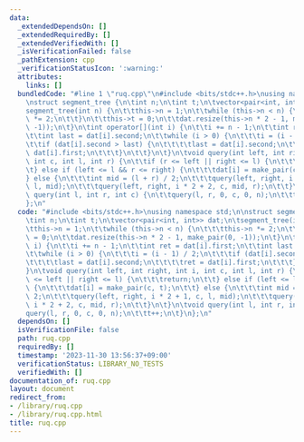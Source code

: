 ```yaml
---
data:
  _extendedDependsOn: []
  _extendedRequiredBy: []
  _extendedVerifiedWith: []
  _isVerificationFailed: false
  _pathExtension: cpp
  _verificationStatusIcon: ':warning:'
  attributes:
    links: []
  bundledCode: "#line 1 \"ruq.cpp\"\n#include <bits/stdc++.h>\nusing namespace std;\n\
    \nstruct segment_tree {\n\tint n;\n\tint t;\n\tvector<pair<int, int>> dat;\n\t\
    segment_tree(int n) {\n\t\tthis->n = 1;\n\t\twhile (this->n < n) {\n\t\t\tthis->n\
    \ *= 2;\n\t\t}\n\t\tthis->t = 0;\n\t\tdat.resize(this->n * 2 - 1, make_pair(0,\
    \ -1));\n\t}\n\tint operator[](int i) {\n\t\ti += n - 1;\n\t\tint ret = dat[i].first;\n\
    \t\tint last = dat[i].second;\n\t\twhile (i > 0) {\n\t\t\ti = (i - 1) / 2;\n\t\
    \t\tif (dat[i].second > last) {\n\t\t\t\tlast = dat[i].second;\n\t\t\t\tret =\
    \ dat[i].first;\n\t\t\t}\n\t\t}\n\t}\n\tvoid query(int left, int right, int i,\
    \ int c, int l, int r) {\n\t\tif (r <= left || right <= l) {\n\t\t\treturn;\n\t\
    \t} else if (left <= l && r <= right) {\n\t\t\tdat[i] = make_pair(c, t);\n\t\t\
    } else {\n\t\t\tint mid = (l + r) / 2;\n\t\t\tquery(left, right, i * 2 + 1, c,\
    \ l, mid);\n\t\t\tquery(left, right, i * 2 + 2, c, mid, r);\n\t\t}\n\t}\n\tvoid\
    \ query(int l, int r, int c) {\n\t\tquery(l, r, 0, c, 0, n);\n\t\tt++;\n\t}\n\
    };\n"
  code: "#include <bits/stdc++.h>\nusing namespace std;\n\nstruct segment_tree {\n\
    \tint n;\n\tint t;\n\tvector<pair<int, int>> dat;\n\tsegment_tree(int n) {\n\t\
    \tthis->n = 1;\n\t\twhile (this->n < n) {\n\t\t\tthis->n *= 2;\n\t\t}\n\t\tthis->t\
    \ = 0;\n\t\tdat.resize(this->n * 2 - 1, make_pair(0, -1));\n\t}\n\tint operator[](int\
    \ i) {\n\t\ti += n - 1;\n\t\tint ret = dat[i].first;\n\t\tint last = dat[i].second;\n\
    \t\twhile (i > 0) {\n\t\t\ti = (i - 1) / 2;\n\t\t\tif (dat[i].second > last) {\n\
    \t\t\t\tlast = dat[i].second;\n\t\t\t\tret = dat[i].first;\n\t\t\t}\n\t\t}\n\t\
    }\n\tvoid query(int left, int right, int i, int c, int l, int r) {\n\t\tif (r\
    \ <= left || right <= l) {\n\t\t\treturn;\n\t\t} else if (left <= l && r <= right)\
    \ {\n\t\t\tdat[i] = make_pair(c, t);\n\t\t} else {\n\t\t\tint mid = (l + r) /\
    \ 2;\n\t\t\tquery(left, right, i * 2 + 1, c, l, mid);\n\t\t\tquery(left, right,\
    \ i * 2 + 2, c, mid, r);\n\t\t}\n\t}\n\tvoid query(int l, int r, int c) {\n\t\t\
    query(l, r, 0, c, 0, n);\n\t\tt++;\n\t}\n};\n"
  dependsOn: []
  isVerificationFile: false
  path: ruq.cpp
  requiredBy: []
  timestamp: '2023-11-30 13:56:37+09:00'
  verificationStatus: LIBRARY_NO_TESTS
  verifiedWith: []
documentation_of: ruq.cpp
layout: document
redirect_from:
- /library/ruq.cpp
- /library/ruq.cpp.html
title: ruq.cpp
---
```

